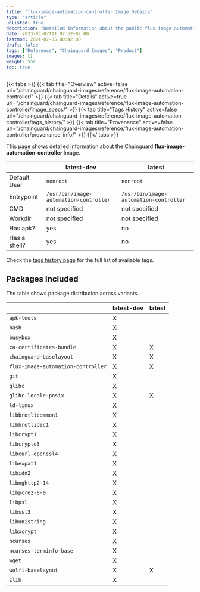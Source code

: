 ```yaml
---
title: "flux-image-automation-controller Image Details"
type: "article"
unlisted: true
description: "Detailed information about the public flux-image-automation-controller Chainguard Image."
date: 2023-03-07T11:07:52+02:00
lastmod: 2024-07-05 00:42:00
draft: false
tags: ["Reference", "Chainguard Images", "Product"]
images: []
weight: 550
toc: true
---
```


{{< tabs >}}
{{< tab title="Overview" active=false url="/chainguard/chainguard-images/reference/flux-image-automation-controller/" >}}
{{< tab title="Details" active=true url="/chainguard/chainguard-images/reference/flux-image-automation-controller/image_specs/" >}}
{{< tab title="Tags History" active=false url="/chainguard/chainguard-images/reference/flux-image-automation-controller/tags_history/" >}}
{{< tab title="Provenance" active=false url="/chainguard/chainguard-images/reference/flux-image-automation-controller/provenance_info/" >}}
{{</ tabs >}}

This page shows detailed information about the Chainguard **flux-image-automation-controller** Image.

|              | latest-dev                             | latest                                 |
|--------------|----------------------------------------|----------------------------------------|
| Default User | `nonroot`                              | `nonroot`                              |
| Entrypoint   | `/usr/bin/image-automation-controller` | `/usr/bin/image-automation-controller` |
| CMD          | not specified                          | not specified                          |
| Workdir      | not specified                          | not specified                          |
| Has apk?     | yes                                    | no                                     |
| Has a shell? | yes                                    | no                                     |

Check the [tags history page](/chainguard/chainguard-images/reference/flux-image-automation-controller/tags_history/) for the full list of available tags.

## Packages Included
The table shows package distribution across variants.

|                                    | latest-dev | latest |
|------------------------------------|------------|--------|
| `apk-tools`                        | X          |        |
| `bash`                             | X          |        |
| `busybox`                          | X          |        |
| `ca-certificates-bundle`           | X          | X      |
| `chainguard-baselayout`            | X          | X      |
| `flux-image-automation-controller` | X          | X      |
| `git`                              | X          |        |
| `glibc`                            | X          |        |
| `glibc-locale-posix`               | X          | X      |
| `ld-linux`                         | X          |        |
| `libbrotlicommon1`                 | X          |        |
| `libbrotlidec1`                    | X          |        |
| `libcrypt1`                        | X          |        |
| `libcrypto3`                       | X          |        |
| `libcurl-openssl4`                 | X          |        |
| `libexpat1`                        | X          |        |
| `libidn2`                          | X          |        |
| `libnghttp2-14`                    | X          |        |
| `libpcre2-8-0`                     | X          |        |
| `libpsl`                           | X          |        |
| `libssl3`                          | X          |        |
| `libunistring`                     | X          |        |
| `libxcrypt`                        | X          |        |
| `ncurses`                          | X          |        |
| `ncurses-terminfo-base`            | X          |        |
| `wget`                             | X          |        |
| `wolfi-baselayout`                 | X          | X      |
| `zlib`                             | X          |        |

